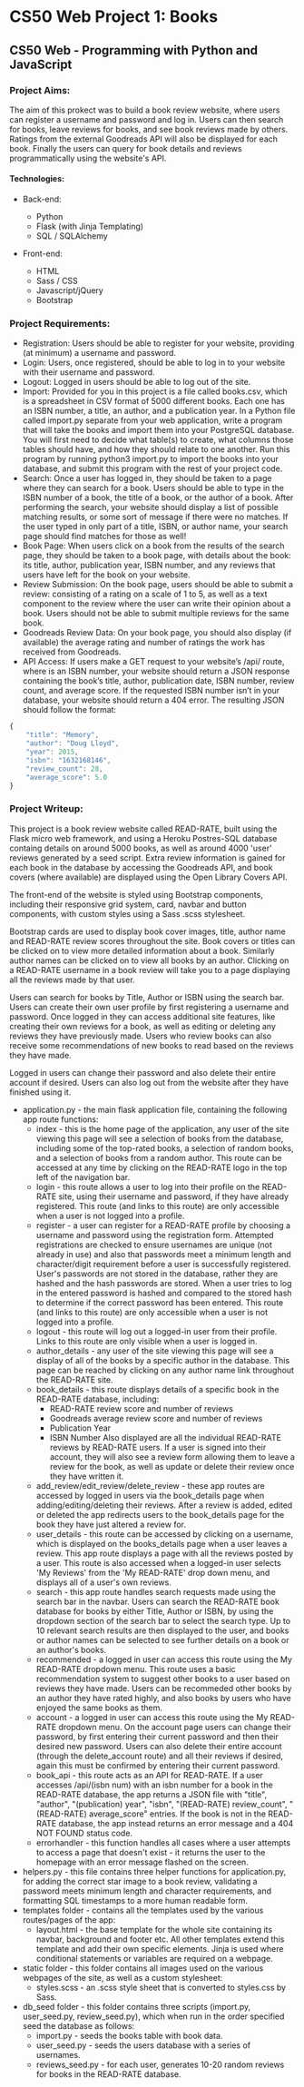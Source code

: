 # CS50 Web Project 1: Books


## CS50 Web - Programming with Python and JavaScript


### Project Aims:

The aim of this prokect was to build a book review website, where users can register a username and password and log in. Users can then search for books, leave reviews for books, and see book reviews made by others. Ratings from the external Goodreads API will also be displayed for each book. Finally the users can query for book details and reviews programmatically using the website's API.

#### Technologies:

* Back-end:
  * Python
  * Flask (with Jinja Templating)
  * SQL / SQLAlchemy

* Front-end:
  * HTML
  * Sass / CSS
  * Javascript/jQuery
  * Bootstrap


### Project Requirements:

* Registration: Users should be able to register for your website, providing (at minimum) a username and password.
* Login: Users, once registered, should be able to log in to your website with their username and password.
* Logout: Logged in users should be able to log out of the site.
* Import: Provided for you in this project is a file called books.csv, which is a spreadsheet in CSV format of 5000 different books. Each one has an ISBN number, a title, an author, and a publication year. In a Python file called import.py separate from your web application, write a program that will take the books and import them into your PostgreSQL database. You will first need to decide what table(s) to create, what columns those tables should have, and how they should relate to one another. Run this program by running python3 import.py to import the books into your database, and submit this program with the rest of your project code.
* Search: Once a user has logged in, they should be taken to a page where they can search for a book. Users should be able to type in the ISBN number of a book, the title of a book, or the author of a book. After performing the search, your website should display a list of possible matching results, or some sort of message if there were no matches. If the user typed in only part of a title, ISBN, or author name, your search page should find matches for those as well!
* Book Page: When users click on a book from the results of the search page, they should be taken to a book page, with details about the book: its title, author, publication year, ISBN number, and any reviews that users have left for the book on your website.
* Review Submission: On the book page, users should be able to submit a review: consisting of a rating on a scale of 1 to 5, as well as a text component to the review where the user can write their opinion about a book. Users should not be able to submit multiple reviews for the same book.
* Goodreads Review Data: On your book page, you should also display (if available) the average rating and number of ratings the work has received from Goodreads.
* API Access: If users make a GET request to your website’s /api/<isbn> route, where <isbn> is an ISBN number, your website should return a JSON response containing the book’s title, author, publication date, ISBN number, review count, and average score. If the requested ISBN number isn’t in your database, your website should return a 404 error. The resulting JSON should follow the format:

```javascript
{
    "title": "Memory",
    "author": "Doug Lloyd",
    "year": 2015,
    "isbn": "1632168146",
    "review_count": 28,
    "average_score": 5.0
}
```


### Project Writeup:

This project is a book review website called READ-RATE, built using the Flask micro web framework, and using a Heroku Postres-SQL database containg details on around 5000 books, as well as around 4000 'user' reviews generated by a seed script. Extra review information is gained for each book in the database by accessing the Goodreads API, and book covers (where available) are displayed using the Open Library Covers API.

The front-end of the website is styled using Bootstrap components, including their responsive grid system, card, navbar and button components, with custom styles using a Sass .scss stylesheet.

Bootstrap cards are used to display book cover images, title, author name and READ-RATE review scores throughout the site. Book covers or titles can be clicked on to view more detailed information about a book. Similarly author names can be clicked on to view all books by an author. Clicking on a READ-RATE username in a  book review will take you to a page displaying all the reviews made by that user.

Users can search for books by Title, Author or ISBN using the search bar. Users can create their own user profile by first registering a username and password. Once logged in they can access additional site features, like creating their own reviews for a book, as well as editing or deleting any reviews they have previously made. Users who review books can also receive some  recommendations of new books to read based on the reviews they have made.

Logged in users can change their password and also delete their entire account if desired. Users can also log out from the website after they have finished using it.

* application.py - the main flask application file, containing the following app route functions:
  * index - this is the home page of the application, any user of the site viewing this page will see a selection of books from the database, including some of the top-rated books, a selection of random books, and a selection of books from a random author. This route can be accessed at any time by clicking on the READ-RATE logo in the top left of the navigation bar.
  * login - this route allows a user to log into their profile on the READ-RATE site, using their username and password, if they have already registered. This route (and links to this route) are only accessible when a user is not logged into a profile.
  * register - a user can register for a READ-RATE profile by choosing a username and password using the registration form. Attempted registrations are checked to ensure usernames are unique (not already in use) and also that passwords meet a minimum length and character/digit requirement before a user is successfully registered. User's passwords are not stored in the database, rather they are hashed and the hash passwords are stored. When a user tries to log in the entered password is hashed and compared to the stored hash to determine if the correct password has been entered. This route (and links to this route) are only accessible when a user is not logged into a profile.
  * logout - this route will log out a logged-in user from their profile. Links to this route are only visible when a user is logged in.
  * author_details - any user of the site viewing this page will see a display of all of the books by a specific author in the database. This page can be reached by clicking on any author name link throughout the READ-RATE site.
  * book_details - this route displays details of a specific book in the READ-RATE database, including:
    * READ-RATE review score and number of reviews
    * Goodreads average review score and number of reviews
    * Publication Year
    * ISBN Number
  Also displayed are all the individual READ-RATE reviews by READ-RATE users. If a user is signed into their account, they will also see a review form allowing them to leave a review for the book, as well as update or delete their review once they have written it.
  * add_review/edit_review/delete_review - these app routes are accessed by logged in users via the book_details page when adding/editing/deleting their reviews. After a review is added, edited or deleted the app redirects users to the book_details page for the book they have just altered a review for.
  * user_details - this route can be accessed by clicking on a username, which is displayed on the books_details page when a user leaves a review. This app route displays a page with all the reviews posted by a user. This route is also accessed when a logged-in user selects 'My Reviews' from the 'My READ-RATE' drop down menu, and displays all of a user's own reviews.
  * search - this app route handles search requests made using the search bar in the navbar. Users can search the READ-RATE book database for books by either Title, Author or ISBN, by using the dropdown section of the search bar to select the search type. Up to 10 relevant search results are then displayed to the user, and books or author names can be selected to see further details on a book or an author's books.
  * recommended - a logged in user can access this route using the My READ-RATE dropdown menu. This route uses a basic recommendation system to suggest other books to a user based on reviews they have made. Users can be recommeded other books by an author they have rated highly, and also books by users who have enjoyed the same books as them.
  * account - a logged in user can access this route using the My READ-RATE dropdown menu. On the account page users can change their password, by first entering their current password and then their desired new password. Users can also delete their entire account (through the delete_account route) and all their reviews if desired, again this must be confirmed by entering their current password.
  * book_api - this route acts as an API for READ-RATE. If a user accesses /api/(isbn num) with an isbn number for a book in the READ-RATE database, the app returns a JSON file with "title", "author", "(publication) year", "isbn", "(READ-RATE) review_count", "(READ-RATE) average_score" entries. If the book is not in the READ-RATE database, the app instead returns an error message and a 404 NOT FOUND status code.
  * errorhandler - this function handles all cases where a user attempts to access a page that doesn't exist - it returns the user to the homepage with an error message flashed on the screen.
* helpers.py - this file contains three helper functions for application.py, for adding the correct star image to a book review, validating a password meets minimum length and character requirements, and formatting SQL timestamps to a more human readable form.
* templates folder - contains all the templates used by the various routes/pages of the app:
  * layout.html - the base template for the whole site containing its navbar, background and footer etc. All other templates extend this template and add their own specific elements. Jinja is used where conditional statements or variables are required on a webpage.
* static folder - this folder contains all images used on the various webpages of the site, as well as a custom stylesheet:
  * styles.scss - an .scss style sheet that is converted to styles.css by Sass.
* db_seed folder - this folder contains three scripts (import.py,  user_seed.py, review_seed.py), which when run in the order specified seed the database as follows:
  * import.py - seeds the books table with book data.
  * user_seed.py - seeds the users database with a series of usernames.
  * reviews_seed.py - for each user, generates 10-20 random reviews for books in the READ-RATE database.









